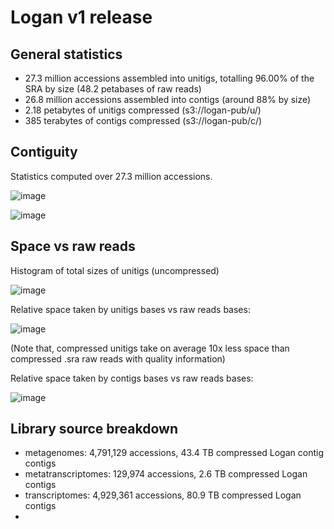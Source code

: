 # Logan v1 release

## General statistics

* 27.3 million accessions assembled into unitigs, totalling 96.00% of the SRA by size (48.2 petabases of raw reads)
* 26.8 million accessions assembled into contigs (around 88% by size)
* 2.18 petabytes of unitigs compressed (s3://logan-pub/u/)
* 385 terabytes of contigs compressed (s3://logan-pub/c/)

## Contiguity

Statistics computed over 27.3 million accessions.

![image](https://github.com/IndexThePlanet/Logan/assets/1218301/1567c75f-29e3-4f08-82d1-7acd751b8598)

![image](https://github.com/IndexThePlanet/Logan/assets/1218301/9cd20913-0083-427e-996f-885b76cf9809)

## Space vs raw reads

Histogram of total sizes of unitigs (uncompressed)

![image](https://github.com/IndexThePlanet/Logan/assets/1218301/bd2b4e6c-9a7f-4a56-8486-614098992639)

Relative space taken by unitigs bases vs raw reads bases: 

![image](https://github.com/IndexThePlanet/Logan/assets/1218301/28a3aa92-7905-4579-979b-295852237e81)

(Note that, compressed unitigs take on average 10x less space than compressed .sra raw reads with quality information)

Relative space taken by contigs bases vs raw reads bases: 

![image](https://github.com/IndexThePlanet/Logan/assets/1218301/c30627c0-8728-4590-bd92-a80045e9d87d)

## Library source breakdown

* metagenomes: 4,791,129 accessions, 43.4 TB compressed Logan contig contigs
* metatranscriptomes: 129,974 accessions, 2.6 TB compressed Logan contigs
* transcriptomes: 4,929,361 accessions, 80.9 TB compressed Logan contigs
* 
